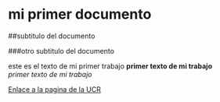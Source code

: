 # mi primer documento

##subtitulo del documento

###otro subtitulo del documento


este es el texto de mi primer trabajo
**primer texto de mi trabajo**  
*primer texto de mi trabajo*


[Enlace a la pagina de la UCR](https://www.ucr.ac.cr/)

